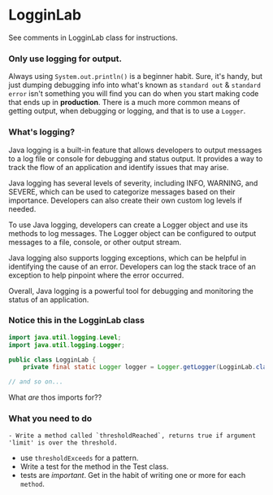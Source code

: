 # LogginLab

See comments in LogginLab class for instructions.

### Only use logging for output.

Always using `System.out.println()` is a beginner habit.
Sure, it's handy, but just dumping debugging info into what's known as `standard out` & `standard error` isn't something
you will find you can do when you start making code that ends up in __production__.
There is a much more common means of getting output, when debugging or logging, and that is to use a `Logger`.

### What's logging?

Java logging is a built-in feature that allows developers to output messages to a log file or console for debugging and status output. It provides a way to track the flow of an application and identify issues that may arise.

Java logging has several levels of severity, including INFO, WARNING, and SEVERE, which can be used to categorize messages based on their importance. Developers can also create their own custom log levels if needed.

To use Java logging, developers can create a Logger object and use its methods to log messages. The Logger object can be configured to output messages to a file, console, or other output stream.

Java logging also supports logging exceptions, which can be helpful in identifying the cause of an error. Developers can log the stack trace of an exception to help pinpoint where the error occurred.

Overall, Java logging is a powerful tool for debugging and monitoring the status of an application.

### Notice this in the LogginLab class

```java
import java.util.logging.Level;
import java.util.logging.Logger;

public class LogginLab {
    private final static Logger logger = Logger.getLogger(LogginLab.class.getName());

// and so on...
```

What *are* thos imports for??

### What you need to do

    - Write a method called `thresholdReached`, returns true if argument 'limit' is over the threshold.
- use `thresholdExceeds` for a pattern.
- Write a test for the method in the Test class.
- tests are *important*. Get in the habit of writing one or more for each `method`.
